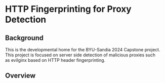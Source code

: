 # HTTP Fingerprinting for Proxy Detection

## Background

This is the developmental home for the BYU-Sandia 2024 Capstone project. This project is focused on server side detection of malicious proxies such as evilginx based on HTTP header fingerprinting. 

## Overview